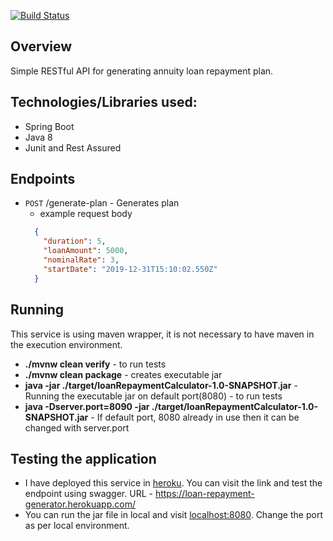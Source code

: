 [![Build Status](https://travis-ci.com/nameishari/loanRepaymentCalculator.svg?branch=master)](https://travis-ci.com/nameishari/loanRepaymentCalculator/) 

## Overview
Simple RESTful API for generating annuity loan repayment plan.

## Technologies/Libraries used:

<ul>
  <li>Spring Boot</li>
  <li>Java 8</li>
  <li>Junit and Rest Assured</li>
</ul>

## Endpoints
* `POST` /generate-plan - Generates plan
  - example request body
  ```json
    {
      "duration": 5,
      "loanAmount": 5000,
      "nominalRate": 3,
      "startDate": "2019-12-31T15:10:02.550Z"
    }
  ```
## Running
This service is using maven wrapper, it is not necessary to have maven in the execution environment.
<ul>
  <li><b>./mvnw clean verify</b> - to run tests</li>
  <li><b>./mvnw clean package</b> - creates executable jar</li>
  <li><b>java -jar ./target/loanRepaymentCalculator-1.0-SNAPSHOT.jar</b> - Running the executable jar on default port(8080) - to run tests</li>
  <li><b>java -Dserver.port=8090 -jar ./target/loanRepaymentCalculator-1.0-SNAPSHOT.jar</b> - If default port, 8080 already in use then it can be changed with server.port</li>
 </ul>

## Testing the application
<ul> 
    <li>I have deployed this service in <a href="www.heroku.com">heroku</a>. You can visit the link and test the endpoint using swagger. URL - <a href="https://loan-repayment-generator.herokuapp.com/swagger-ui.html">https://loan-repayment-generator.herokuapp.com/</a></li>
    <li>You can run the jar file in local and visit <a href="localhost:8080">localhost:8080</a>. Change the port as per local environment.</li>
</ul>
